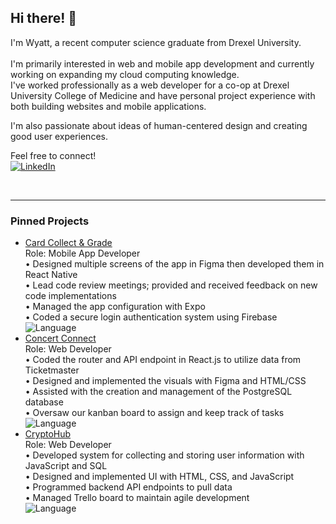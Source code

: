 ## Hi there! 👋

I'm Wyatt, a recent computer science graduate from Drexel University.<br>  
I'm primarily interested in web and mobile app development and currently working on expanding my cloud computing knowledge.<br>
I've worked professionally as a web developer for a co-op at Drexel University College of Medicine and have personal project experience with both building websites and mobile applications.<br>

I'm also passionate about ideas of human-centered design and creating good user experiences.<br>

Feel free to connect!
<br>
[![LinkedIn](https://img.shields.io/badge/LinkedIn-%230077B5.svg?style=flat&logo=linkedin&logoColor=white)](https://www.linkedin.com/in/wyatt-kaiser/)

<br>

---

### Pinned Projects
- [Card Collect & Grade](https://github.com/NizomDjuraev/CardScanAndGrade)<br>
  Role: Mobile App Developer<br>
• Designed multiple screens of the app in Figma then developed them in React Native<br>
• Lead code review meetings; provided and received feedback on new code implementations<br>
• Managed the app configuration with Expo<br>
• Coded a secure login authentication system using Firebase  
  ![Language](https://img.shields.io/badge/language-JavaScript-yellow)
- [Concert Connect](https://github.com/LukeMatheson/ConcertConnect)<br>
  Role: Web Developer<br>
• Coded the router and API endpoint in React.js to utilize data from Ticketmaster<br>
• Designed and implemented the visuals with Figma and HTML/CSS<br>
• Assisted with the creation and management of the PostgreSQL database<br>
• Oversaw our kanban board to assign and keep track of tasks<br> 
  ![Language](https://img.shields.io/badge/language-TypeScript-blue)
- [CryptoHub](https://github.com/wkaiser21/CryptoHub)<br>
  Role: Web Developer<br>
• Developed system for collecting and storing user information with JavaScript and SQL<br>
• Designed and implemented UI with HTML, CSS, and JavaScript<br>
• Programmed backend API endpoints to pull data<br>
• Managed Trello board to maintain agile development<br>
  ![Language](https://img.shields.io/badge/language-JavaScript-yellow)

